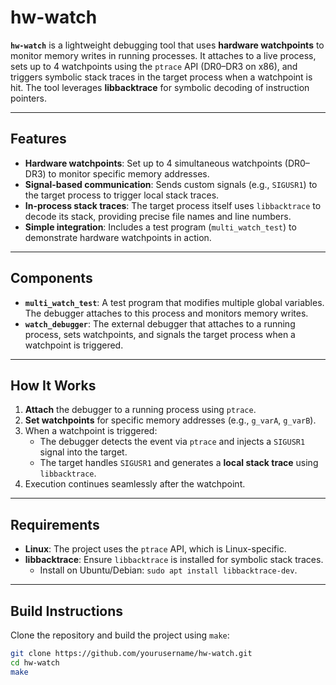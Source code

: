 # hw-watch

**`hw-watch`** is a lightweight debugging tool that uses **hardware watchpoints** to monitor memory writes in running processes. It attaches to a live process, sets up to 4 watchpoints using the `ptrace` API (DR0–DR3 on x86), and triggers symbolic stack traces in the target process when a watchpoint is hit. The tool leverages **libbacktrace** for symbolic decoding of instruction pointers.

---

## Features

- **Hardware watchpoints**: Set up to 4 simultaneous watchpoints (DR0–DR3) to monitor specific memory addresses.
- **Signal-based communication**: Sends custom signals (e.g., `SIGUSR1`) to the target process to trigger local stack traces.
- **In-process stack traces**: The target process itself uses `libbacktrace` to decode its stack, providing precise file names and line numbers.
- **Simple integration**: Includes a test program (`multi_watch_test`) to demonstrate hardware watchpoints in action.

---

## Components

- **`multi_watch_test`**: A test program that modifies multiple global variables. The debugger attaches to this process and monitors memory writes.  
- **`watch_debugger`**: The external debugger that attaches to a running process, sets watchpoints, and signals the target process when a watchpoint is triggered.

---

## How It Works

1. **Attach** the debugger to a running process using `ptrace`.
2. **Set watchpoints** for specific memory addresses (e.g., `g_varA`, `g_varB`).
3. When a watchpoint is triggered:
   - The debugger detects the event via `ptrace` and injects a `SIGUSR1` signal into the target.
   - The target handles `SIGUSR1` and generates a **local stack trace** using `libbacktrace`.
4. Execution continues seamlessly after the watchpoint.

---

## Requirements

- **Linux**: The project uses the `ptrace` API, which is Linux-specific.
- **libbacktrace**: Ensure `libbacktrace` is installed for symbolic stack traces.
  - Install on Ubuntu/Debian: `sudo apt install libbacktrace-dev`.

---

## Build Instructions

Clone the repository and build the project using `make`:

```bash
git clone https://github.com/yourusername/hw-watch.git
cd hw-watch
make
